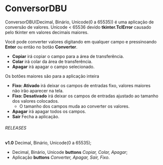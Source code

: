 # ConversorDBU
ConversorDBU(Decimal, Binário, Unicode(0 a 65535)) é uma aplicação de conversão de valores. Unicode &lt; 65536 devido **tkinter.TclError** causado pelo tkinter em valores decimais maiores.

Você pode converter valores digitando em qualquer campo e pressinoando **Enter** ou então no botão **Converter**.
  - **Copiar** irá copiar o campo para a área de transferência.
  - **Colar** irá colar da área de transferência.
  - **Apagar** irá apagar o campo selecionado.

Os botões maiores são para a aplicação inteira
  - **Fixo: Ativado** irá deixar os campos de entradas fixo, valores maiores não irão aparecer na tela.
  - **Fixo: Desativado** irá deixar os campos de entradas ajustado ao tamanho dos valores colocados.
    - O tamanho dos campos muda ao converter os valores.
  - **Apagar** irá apagar todos os campos.
  - **Sair** Fecha a aplicação.
  
###### RELEASES 
**v1.0** Decimal, Binário, Unicode(0 a 65535);
 - Decimal, Binário, Unicode **buttons** *Copiar, Colar, Apagar*;
 - Aplicação **buttons** *Converter, Apagar, Sair, Fixo*.
